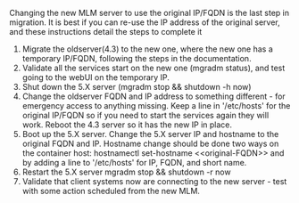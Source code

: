 Changing the new MLM server to use the original IP/FQDN is the last step in migration.  It is best if you can re-use the IP address of the original server, and these instructions detail the steps to complete it

1. Migrate the oldserver(4.3) to the new one, where the new one has a temporary IP/FQDN, following the steps in the documentation.  
2. Validate all the services start on the new one (mgradm status), and test going to the webUI on the temporary IP.  
3. Shut down the 5.X server (mgradm stop && shutdown \-h now)  
4. Change the oldserver FQDN and IP address to something different \- for emergency access to anything missing.  Keep a line in '/etc/hosts' for the original IP/FQDN so if you need to start the services again they will work.  Reboot the 4.3 server so it has the new IP in place.   
5. Boot up the 5.X server.  Change the 5.X server IP and hostname to the original FQDN and IP.  Hostname change should be done two ways on the container host:  hostnamectl set-hostname \<\<original-FQDN\>\> and by adding a line to '/etc/hosts' for IP, FQDN, and short name.  
6. Restart the 5.X server mgradm stop && shutdown \-r now  
7. Validate that client systems now are connecting to the new server \- test with some action scheduled from the new MLM.